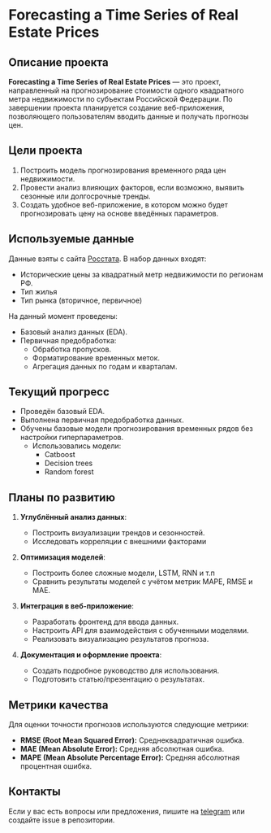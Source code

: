# Forecasting a Time Series of Real Estate Prices

## Описание проекта

**Forecasting a Time Series of Real Estate Prices** — это проект, направленный на прогнозирование стоимости одного квадратного метра недвижимости по субъектам Российской Федерации. По завершении проекта планируется создание веб-приложения, позволяющего пользователям вводить данные и получать прогнозы цен.

## Цели проекта

1. Построить модель прогнозирования временного ряда цен недвижимости.
2. Провести анализ влияющих факторов, если возможно, выявить сезонные или долгосрочные тренды.
3. Создать удобное веб-приложение, в котором можно будет прогнозировать цену на основе введённых параметров.

## Используемые данные

Данные взяты с сайта [Росстата](https://rosstat.gov.ru). В набор данных входят:
- Исторические цены за квадратный метр недвижимости по регионам РФ.
- Тип жилья
- Тип рынка (вторичное, первичное)

На данный момент проведены:
- Базовый анализ данных (EDA).
- Первичная предобработка:
  - Обработка пропусков.
  - Форматирование временных меток.
  - Агрегация данных по годам и кварталам.

## Текущий прогресс

- Проведён базовый EDA.
- Выполнена первичная предобработка данных.
- Обучены базовые модели прогнозирования временных рядов без настройки гиперпараметров.
  - Использовались модели:
    - Catboost
    - Decision trees
    - Random forest

## Планы по развитию

1. **Углублённый анализ данных**:
   - Построить визуализации трендов и сезонностей.
   - Исследовать корреляции с внешними факторами 

2. **Оптимизация моделей**:
   - Построить более сложные модели, LSTM, RNN и т.п
   - Сравнить результаты моделей с учётом метрик MAPE, RMSE и MAE.

3. **Интеграция в веб-приложение**:
   - Разработать фронтенд для ввода данных.
   - Настроить API для взаимодействия с обученными моделями.
   - Реализовать визуализацию результатов прогноза.

4. **Документация и оформление проекта**:
   - Создать подробное руководство для использования.
   - Подготовить статью/презентацию о результатах.

## Метрики качества

Для оценки точности прогнозов используются следующие метрики:
- **RMSE (Root Mean Squared Error):** Среднеквадратичная ошибка.
- **MAE (Mean Absolute Error):** Средняя абсолютная ошибка.
- **MAPE (Mean Absolute Percentage Error):** Средняя абсолютная процентная ошибка.

## Контакты

Если у вас есть вопросы или предложения, пишите на [telegram](https://t.me/Nikarashi) или создайте issue в репозитории.

